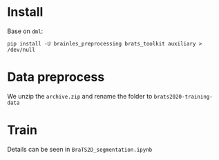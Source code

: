 # Install
Base on `dml`:
```
pip install -U brainles_preprocessing brats_toolkit auxiliary > /dev/null
```

# Data preprocess
We unzip the `archive.zip` and rename the folder to `brats2020-training-data`

# Train
Details can be seen in  `BraTS2D_segmentation.ipynb`
